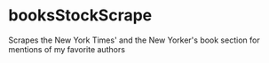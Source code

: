 # booksStockScrape
Scrapes the New York Times' and the New Yorker's book section for mentions of my favorite authors
